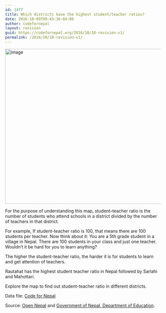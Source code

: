 ```yaml
---
id: 1477
title: Which districts have the highest student/teacher ratios?
date: 2016-10-09T09:43:36-04:00
author: codefornepal
layout: revision
guid: https://codefornepal.org/2016/10/18-revision-v1/
permalink: /2016/10/18-revision-v1/
---
```

<img src="https://31.media.tumblr.com/765da15edea4193214c2f46b212f6538/tumblr_inline_n41wllCO5d1qb9ga0.jpg" alt="image" width="800" height="500" />

For the purpose of understanding this map, student–teacher ratio is the number of students who attend schools in a district divided by the number of teachers in that district.

For example, If student-teacher ratio is 100, that means there are 100 students per teacher. Now think about it: You are a 5th grade student in a village in Nepal. There are 100 students in your class and just one teacher. Wouldn’t it be hard for you to learn anything?

The higher the student-teacher ratio, the harder it is for students to learn and get attention of teachers.

Rautahat has the highest student teacher ratio in Nepal followed by Sarlahi and Mahottari.

Explore the map to find out student-teacher ratio in different districts.



Data file: <a href="https://docs.google.com/spreadsheets/d/1m_zjoQei4u8CxzNngNtkfzXSsR_VeBm1NFmLkrvG2tE/edit?usp=sharing" target="_blank">Code for Nepal</a>

Source: <a href="opennepal.net" target="_blank">Open Nepal</a> and <a href="http://www.doe.gov.np/#" target="_blank">Government of Nepal, Department of Education</a>.